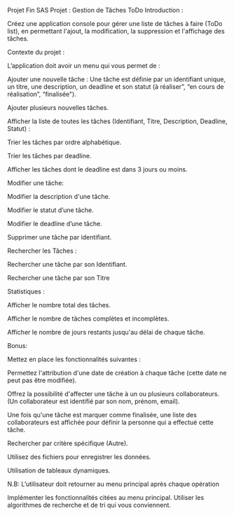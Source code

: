 Projet Fin SAS
Projet : Gestion de Tâches ToDo
Introduction : 

Créez une application console pour gérer une liste de tâches à faire (ToDo list), en permettant l'ajout, la modification, la suppression et l'affichage des tâches.


Contexte du projet :

L’application doit avoir un menu qui vous permet de :


Ajouter une nouvelle tâche : Une tâche est définie par un identifiant unique, un titre, une description, un deadline et son statut (à réaliser”, “en cours de réalisation”,  “finalisée").

Ajouter plusieurs nouvelles tâches.

Afficher la liste de toutes les tâches (Identifiant, Titre, Description, Deadline, Statut) :

Trier les tâches par ordre alphabétique.

Trier les tâches par deadline.

Afficher les tâches dont le deadline est dans 3 jours ou moins.

Modifier une tâche:

Modifier la description d'une tâche.

Modifier le statut d’une tâche.

Modifier le deadline d’une tâche.

Supprimer une tâche par identifiant.

Rechercher les Tâches :

Rechercher une tâche par son Identifiant.

Rechercher une tâche par son Titre

Statistiques :

Afficher le nombre total des tâches.

Afficher le nombre de tâches complètes et incomplètes.

Afficher le nombre de jours restants jusqu'au délai de chaque tâche.


Bonus:


Mettez en place les fonctionnalités suivantes : 

Permettez l'attribution d'une date de création à chaque tâche (cette date ne peut pas être modifiée). 

Offrez la possibilité d'affecter une tâche à un ou plusieurs collaborateurs. (Un collaborateur est identifié par son nom, prénom, email).

Une fois qu'une tâche est marquer comme finalisée, une liste des collaborateurs est affichée pour définir la personne qui a effectué cette tâche.

Rechercher par critère spécifique (Autre).

Utilisez des fichiers pour enregistrer les données. 

Utilisation de tableaux dynamiques.


N.B: L’utilisateur doit retourner au menu principal après chaque opération



Implémenter les fonctionnalités citées au menu principal. Utiliser les algorithmes de recherche et de tri qui vous conviennent.
